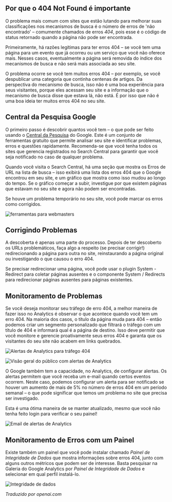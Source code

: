 <!-- Filename: Managing_404_Errors / Display title: Gerenciando Erros 404  -->

## Por que o 404 Not Found é importante

O problema mais comum com sites que estão lutando para melhorar suas classificações nos mecanismos de busca é o número de erros de 'não encontrado' – comumente chamados de erros *404*, pois esse é o código de status retornado quando a página não pode ser encontrada.

Primeiramente, há razões legítimas para ter erros 404 – se você tem uma página para um evento que já ocorreu ou um serviço que você não oferece mais. Nesses casos, eventualmente a página será removida do índice dos mecanismos de busca e não será mais associada ao seu site.

O problema ocorre se você tem muitos erros 404 – por exemplo, se você despublicar uma categoria que continha centenas de artigos. Da perspectiva do mecanismo de busca, isso não é uma boa experiência para seus visitantes, porque eles acessam seu site e a informação que o mecanismo de busca disse que estava lá, não está. É por isso que não é uma boa ideia ter muitos erros 404 no seu site.

## Central da Pesquisa Google

O primeiro passo é descobrir quantos você tem – o que pode ser feito usando o [Central da Pesquisa](https://developers.google.com/search) do Google. Este é um conjunto de ferramentas gratuito que permite analisar seu site e identificar problemas, erros e questões rapidamente. Recomenda-se que você tenha todos os sites que gerencia registrados no Search Central para garantir que você seja notificado no caso de qualquer problema.

Quando você visita o Search Central, há uma seção que mostra os Erros de URL na lista de busca – isso exibirá uma lista dos erros 404 que o Google encontrou em seu site, e um gráfico que mostra como isso mudou ao longo do tempo. Se o gráfico começar a subir, investigue por que existem páginas que estavam no seu site e agora não podem ser encontradas.

Se houve um problema temporário no seu site, você pode marcar os erros como corrigidos.

![ferramentas para webmasters](../../../en/images/performance/404-discovery.png)

## Corrigindo Problemas

A descoberta é apenas uma parte do processo. Depois de ter descoberto os URLs problemáticos, faça algo a respeito (se precisar corrigir!) redirecionando a página para outra no site, reinstaurando a página original ou investigando o que causou o erro 404.

Se precisar redirecionar uma página, você pode usar o plugin System - Redirect para coletar páginas ausentes e o componente System / Redirects para redirecionar páginas ausentes para páginas existentes.

## Monitoramento de Problemas

Se você deseja monitorar seu tráfego de erro 404, a melhor maneira de fazer isso no Analytics é observar o que acontece quando você tem um erro 404. Na maioria dos casos, o título da página muda para 404 – então podemos criar um segmento personalizado que filtrará o tráfego com um título de 404 e informará qual é a página de destino. Isso deve permitir que você monitore e gerencie proativamente seus erros 404 e garanta que os visitantes do seu site não acabem em links quebrados.

![Alertas de Analytics para tráfego 404](../../../en/images/performance/404-analytics-alerts.png)

![Visão geral do público com alertas de Analytics](../../../en/images/performance/404-analytics-alerts-2.png)

O Google também tem a capacidade, no Analytics, de configurar alertas. Os alertas permitem que você receba um e-mail quando certos eventos ocorrem. Neste caso, podemos configurar um alerta para ser notificado se houver um aumento de mais de 5% no número de erros 404 em um período semanal – o que pode significar que temos um problema no site que precisa ser investigado.

Esta é uma ótima maneira de se manter atualizado, mesmo que você não tenha feito login para verificar o seu painel!

![Email de alertas de Analytics](../../../en/images/performance/404-analytics-alerts-email.png)

## Monitoramento de Erros com um Painel

Existe também um painel que você pode instalar chamado *Painel de Integridade de Dados* que mostra informações sobre erros 404, junto com alguns outros métricos que podem ser de interesse. Basta pesquisar na Galeria do Google Analytics por *Painel de Integridade de Dados* e selecionar em qual perfil instalá-lo.

![Integridade de dados](../../../en/images/performance/404-data-integrity.png)

*Traduzido por openai.com*

